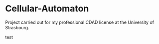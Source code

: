 # Cellular-Automaton

Project carried out for my professional CDAD license at the University of Strasbourg.

test

